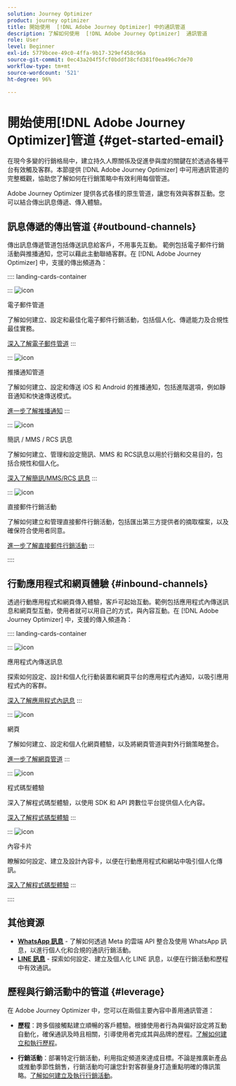 ```yaml
---
solution: Journey Optimizer
product: journey optimizer
title: 開始使用  [!DNL Adobe Journey Optimizer] 中的通訊管道
description: 了解如何使用  [!DNL Adobe Journey Optimizer]  通訊管道
role: User
level: Beginner
exl-id: 5779bcee-49c0-4ffa-9b17-329ef458c96a
source-git-commit: 0ec43a204f5fcf0bddf38cfd381f0ea496c7de70
workflow-type: tm+mt
source-wordcount: '521'
ht-degree: 96%

---
```



# 開始使用[!DNL Adobe Journey Optimizer]管道 {#get-started-email}

在現今多變的行銷格局中，建立持久人際關係及促進參與度的關鍵在於透過各種平台有效觸及客群。本節提供 [!DNL Adobe Journey Optimizer] 中可用通訊管道的完整概觀，協助您了解如何在行銷策略中有效利用每個管道。

Adobe Journey Optimizer 提供各式各樣的原生管道，讓您有效與客群互動。您可以結合傳出訊息傳遞、傳入體驗。

## 訊息傳遞的傳出管道 {#outbound-channels}

傳出訊息傳遞管道包括傳送訊息給客戶，不用事先互動。 範例包括電子郵件行銷活動與推播通知，您可以藉此主動聯絡客群。在 [!DNL Adobe Journey Optimizer] 中，支援的傳出頻道為：

:::: landing-cards-container

:::
![icon](https://cdn.experienceleague.adobe.com/icons/envelope.svg)

電子郵件管道

了解如何建立、設定和最佳化電子郵件行銷活動，包括個人化、傳遞能力及合規性最佳實務。

[深入了解電子郵件管道](../../rp_landing_pages/email-landing-page.md)
:::

:::
![icon](https://cdn.experienceleague.adobe.com/icons/bell.svg)

推播通知管道

了解如何建立、設定和傳送 iOS 和 Android 的推播通知，包括進階選項，例如靜音通知和快速傳送模式。

[進一步了解推播通知](../../rp_landing_pages/push-landing-page.md)
:::

:::
![icon](https://cdn.experienceleague.adobe.com/icons/comment-dots.svg)

簡訊 / MMS / RCS 訊息

了解如何建立、管理和設定簡訊、MMS 和 RCS訊息以用於行銷和交易目的，包括合規性和個人化。

[深入了解簡訊/MMS/RCS 訊息](../../rp_landing_pages/sms-landing-page.md)
:::

:::
![icon](https://cdn.experienceleague.adobe.com/icons/mail-bulk.svg)

直接郵件行銷活動

了解如何建立和管理直接郵件行銷活動，包括匯出第三方提供者的摘取檔案，以及確保符合使用者同意。

[進一步了解直接郵件行銷活動](../../rp_landing_pages/direct-mail-landing-page.md)
:::

::::

## 行動應用程式和網頁體驗 {#inbound-channels}

透過行動應用程式和網頁傳入體驗，客戶可起始互動。範例包括應用程式內傳送訊息和網頁型互動，使用者就可以用自己的方式，與內容互動。在 [!DNL Adobe Journey Optimizer] 中，支援的傳入頻道為：

:::: landing-cards-container

:::
![icon](https://cdn.experienceleague.adobe.com/icons/mobile.svg)

應用程式內傳送訊息

探索如何設定、設計和個人化行動装置和網頁平台的應用程式內通知，以吸引應用程式內的客群。

[深入了解應用程式內訊息](../../rp_landing_pages/in-app-landing-page.md)
:::

:::
![icon](https://cdn.experienceleague.adobe.com/icons/globe.svg)

網頁

了解如何建立、設定和個人化網頁體驗，以及將網頁管道與對外行銷策略整合。

[進一步了解網頁管道](../../rp_landing_pages/web-landing-page.md)
:::

:::
![icon](https://cdn.experienceleague.adobe.com/icons/code.svg)

程式碼型體驗

深入了解程式碼型體驗，以使用 SDK 和 API 跨數位平台提供個人化內容。

[深入了解程式碼型體驗](../../rp_landing_pages/code-based-experience-landing-page.md)
:::

:::
![icon](https://cdn.experienceleague.adobe.com/icons/id-card.svg)

內容卡片

瞭解如何設定、建立及設計內容卡，以便在行動應用程式和網站中吸引個人化傳訊。

[深入了解程式碼型體驗](../../rp_landing_pages/content-card-landing-page.md)
:::

::::


## 其他資源

- **[WhatsApp 訊息](../../rp_landing_pages/whatsapp-landing-page.md)** - 了解如何透過 Meta 的雲端 API 整合及使用 WhatsApp 訊息，以進行個人化和合規的通訊行銷活動。
- **[LINE 訊息](../../rp_landing_pages/line-landing-page.md)** - 探索如何設定、建立及個人化 LINE 訊息，以便在行銷活動和歷程中有效通訊。

## 歷程與行銷活動中的管道 {#leverage}

在 Adobe Journey Optimizer 中，您可以在兩個主要內容中善用通訊管道：

- **歷程**：跨多個接觸點建立順暢的客戶體驗。根據使用者行為與偏好設定將互動自動化，確保通訊及時且相關，引導使用者完成其與品牌的歷程。[了解如何建立和執行歷程](../building-journeys/journey-gs.md)。

- **行銷活動**：部署特定行銷活動，利用指定頻道來達成目標。不論是推廣新產品或推動季節性銷售，行銷活動均可讓您針對客群量身打造重點明確的傳訊策略。[了解如何建立及執行行銷活動](../campaigns/get-started-with-campaigns.md)。
